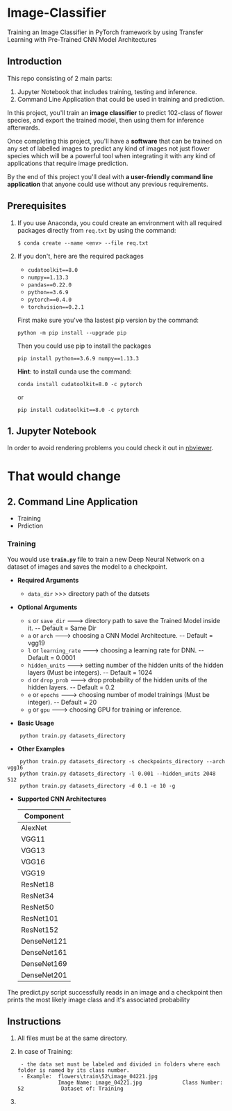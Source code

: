 # Image-Classifier
Training an Image Classifier in PyTorch framework by using Transfer Learning with Pre-Trained CNN Model Architectures

## Introduction
This repo consisting of 2 main parts:
1. Jupyter Notebook that includes training, testing and inference.
2. Command Line Application that could be used in training and prediction.

In this project, you'll train an **image classifier** to predict 102-class of flower species, and export the trained model, then using them for inference afterwards.

Once completing this project, you'll have a **software** that can be trained on any set of labelled images to predict any kind of images not just flower species which will be a powerful tool when integrating it with any kind of applications that require image prediction. 

By the end of this project you'll deal with **a user-friendly command line application** that anyone could use without any previous requirements.

## Prerequisites

1. If you use Anaconda, you could create an environment with all required packages directly from `req.txt` by using the command:
    ```
    $ conda create --name <env> --file req.txt
    ```
2. If you don't, here are the required packages
    * `cudatoolkit==8.0`
    * `numpy==1.13.3`
    * `pandas==0.22.0`
    * `python==3.6.9`
    * `pytorch==0.4.0`
    * `torchvision==0.2.1`
    
     First make sure you've tha lastest pip version by the command:
     ```
     python -m pip install --upgrade pip
     ```
     Then you could use pip to install the packages
     ```
     pip install python==3.6.9 numpy==1.13.3
     ```
    
    **Hint**: to install cunda use the command: 
    ```
    conda install cudatoolkit=8.0 -c pytorch
    ```
    or
    ```
    pip install cudatoolkit==8.0 -c pytorch
    ```

## 1. Jupyter Notebook
In order to avoid rendering problems you could check it out in [nbviewer](https://nbviewer.jupyter.org/github/AhMeDxHaMiDo/Image-Classifier/blob/AhMeDxHaMiDo-patch-1/Image-Classifier-Project.ipynb).

# That would change

## 2. Command Line Application
* Training
* Prdiction

### Training
You would use **`train.py`** file to train a new Deep Neural Network on a dataset of images and saves the model to a checkpoint.

* **Required Arguments**
    * `data_dir` >>> directory path of the datsets

* **Optional Arguments**
    * `s` or `save_dir` ---> directory path to save the Trained Model inside it. -- Default = Same Dir
    * `a` or `arch` ---> choosing a CNN Model Architecture. -- Default = vgg19
    * `l` or `learning_rate` ---> choosing a learning rate for DNN. -- Default = 0.0001
    * `hidden_units` ---> setting number of the hidden units of the hidden layers (Must be integers). -- Default = 1024
    * `d` or `drop_prob` ---> drop probability of the hidden units of the hidden layers. -- Default = 0.2
    * `e` or `epochs` ---> choosing number of model trainings (Must be integer). -- Default = 20
    * `g` or `gpu` ---> choosing GPU for training or inference.
* **Basic Usage**
```
    python train.py datasets_directory
```
* **Other Examples**
```
    python train.py datasets_directory -s checkpoints_directory --arch vgg16
    python train.py datasets_directory -l 0.001 --hidden_units 2048 512
    python train.py datasets_directory -d 0.1 -e 10 -g
```
* **Supported CNN Architectures**

    | Component |
    | ---- |
    | AlexNet |
    | VGG11 |
    | VGG13 |
    | VGG16 |
    | VGG19 |
    | ResNet18 |
    | ResNet34 |
    | ResNet50 |
    | ResNet101 |
    | ResNet152 |
    | DenseNet121 |
    | DenseNet161 |
    | DenseNet169 |
    | DenseNet201 |



The predict.py script successfully reads in an image and a
checkpoint then prints the most likely image class and it's
associated probability


## Instructions
1. All files must be at the same directory.
2. In case of Training: 
                        
        - the data set must be labeled and divided in folders where each folder is named by its class number.
        - Example:  flowers\train\52\image_04221.jpg
                    Image Name: image_04221.jpg             Class Number: 52            Dataset of: Training
2.
